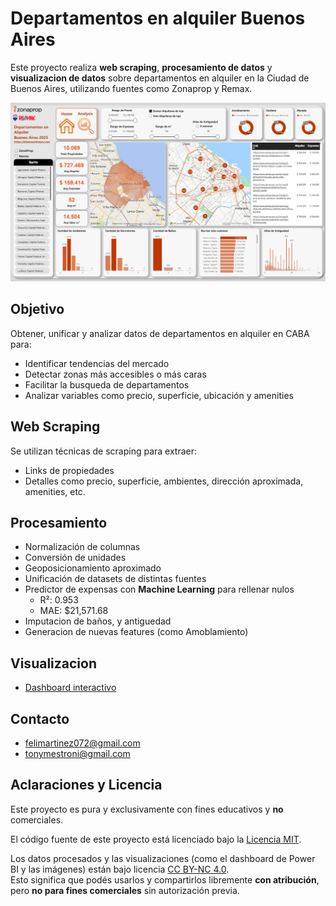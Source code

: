 # Departamentos en alquiler Buenos Aires

Este proyecto realiza **web scraping**, **procesamiento de datos** y **visualizacion de datos** sobre departamentos en alquiler en la Ciudad de Buenos Aires, utilizando fuentes como Zonaprop y Remax.

![Vista previa del dashboard](assets/dashboard.png)

## Objetivo

Obtener, unificar y analizar datos de departamentos en alquiler en CABA para:

- Identificar tendencias del mercado
- Detectar zonas más accesibles o más caras
- Facilitar la busqueda de departamentos
- Analizar variables como precio, superficie, ubicación y amenities

## Web Scraping

Se utilizan técnicas de scraping para extraer:
- Links de propiedades
- Detalles como precio, superficie, ambientes, dirección aproximada, amenities, etc.

## Procesamiento

- Normalización de columnas
- Conversión de unidades
- Geoposicionamiento aproximado
- Unificación de datasets de distintas fuentes
- Predictor de expensas con **Machine Learning** para rellenar nulos
    * R²: 0.953
    * MAE: $21,571.68 
- Imputacion de baños, y antiguedad
- Generacion de nuevas features (como Amoblamiento)

## Visualizacion
- [Dashboard interactivo](https://app.powerbi.com/view?r=eyJrIjoiYTllMDRjYzMtODNkZi00MjZhLThiOTQtMjE3ZmZiMjMzOThmIiwidCI6IjBiMTEyY2NmLTIxZjgtNDY0ZC05ZGUxLTdiNWU2ZmJkMzY5ZCIsImMiOjR9)

## Contacto
- felimartinez072@gmail.com
- tonymestroni@gmail.com

## Aclaraciones y Licencia
Este proyecto es pura y exclusivamente con fines educativos y **no** comerciales.

El código fuente de este proyecto está licenciado bajo la [Licencia MIT](LICENSE).

Los datos procesados y las visualizaciones (como el dashboard de Power BI y las imágenes) están bajo licencia [CC BY-NC 4.0](https://creativecommons.org/licenses/by-nc/4.0/).  
Esto significa que podés usarlos y compartirlos libremente **con atribución**, pero **no para fines comerciales** sin autorización previa.
